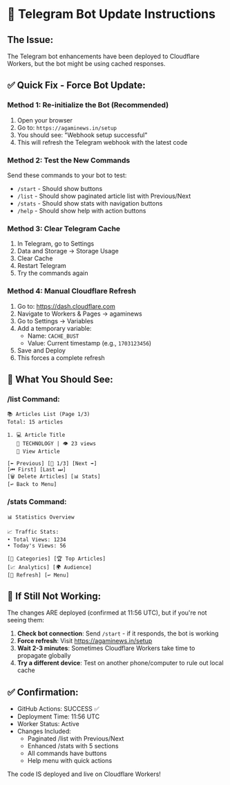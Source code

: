 # 🔄 Telegram Bot Update Instructions

## The Issue:
The Telegram bot enhancements have been deployed to Cloudflare Workers, but the bot might be using cached responses.

## ✅ Quick Fix - Force Bot Update:

### Method 1: Re-initialize the Bot (Recommended)
1. Open your browser
2. Go to: `https://agaminews.in/setup`
3. You should see: "Webhook setup successful"
4. This will refresh the Telegram webhook with the latest code

### Method 2: Test the New Commands
Send these commands to your bot to test:
- `/start` - Should show buttons
- `/list` - Should show paginated article list with Previous/Next
- `/stats` - Should show stats with navigation buttons
- `/help` - Should show help with action buttons

### Method 3: Clear Telegram Cache
1. In Telegram, go to Settings
2. Data and Storage → Storage Usage
3. Clear Cache
4. Restart Telegram
5. Try the commands again

### Method 4: Manual Cloudflare Refresh
1. Go to: https://dash.cloudflare.com
2. Navigate to Workers & Pages → agaminews
3. Go to Settings → Variables
4. Add a temporary variable:
   - Name: `CACHE_BUST`
   - Value: Current timestamp (e.g., `1703123456`)
5. Save and Deploy
6. This forces a complete refresh

## 🎯 What You Should See:

### /list Command:
```
📚 Articles List (Page 1/3)
Total: 15 articles

1. 💻 Article Title
   📂 TECHNOLOGY | 👁 23 views
   🔗 View Article

[⬅️ Previous] [📄 1/3] [Next ➡️]
[⏮ First] [Last ⏭]
[🗑 Delete Articles] [📊 Stats]
[↩️ Back to Menu]
```

### /stats Command:
```
📊 Statistics Overview

📈 Traffic Stats:
• Total Views: 1234
• Today's Views: 56

[📂 Categories] [🏆 Top Articles]
[📈 Analytics] [🌍 Audience]
[🔄 Refresh] [↩️ Menu]
```

## 🚨 If Still Not Working:

The changes ARE deployed (confirmed at 11:56 UTC), but if you're not seeing them:

1. **Check bot connection**: Send `/start` - if it responds, the bot is working
2. **Force refresh**: Visit https://agaminews.in/setup
3. **Wait 2-3 minutes**: Sometimes Cloudflare Workers take time to propagate globally
4. **Try a different device**: Test on another phone/computer to rule out local cache

## ✅ Confirmation:
- GitHub Actions: SUCCESS ✅
- Deployment Time: 11:56 UTC
- Worker Status: Active
- Changes Included:
  - Paginated /list with Previous/Next
  - Enhanced /stats with 5 sections
  - All commands have buttons
  - Help menu with quick actions

The code IS deployed and live on Cloudflare Workers!